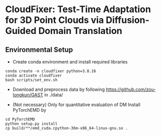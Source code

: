 # CloudFixer: Test-Time Adaptation for 3D Point Clouds via Diffusion-Guided Domain Translation

## Environmental Setup
- Create conda environment and install required libraries
```
conda create -n cloudfixer python=3.8.16
conda activate cloudfixer
bash scripts/set_env.sh
```

- Download and preprocess data by following https://github.com/zou-longkun/GAST in ./data/

- (Not necessary) Only for quantitative evaluation of DM Install PyTorchEMD by 
```
cd PyTorchEMD
python setup.py install
cp build/**/emd_cuda.cpython-36m-x86_64-linux-gnu.so .
```